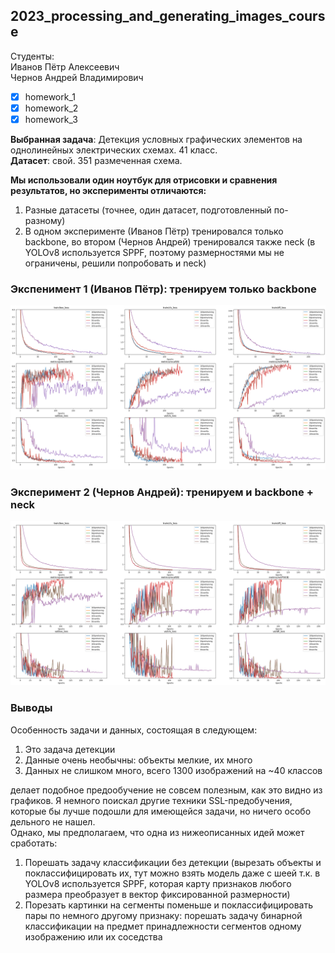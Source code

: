 ## 2023_processing_and_generating_images_course

Студенты:  
Иванов Пётр Алексеевич  
Чернов Андрей Владимирович   

- [x] homework_1
- [x] homework_2
- [x] homework_3

**Выбранная задача**: Детекция условных графических элементов на однолинейных электрических схемах. 41 класс.  
**Датасет**: свой. 351 размеченная схема.

**Мы использовали один ноутбук для отрисовки и сравнения результатов, но эксперименты отличаются:**
1. Разные датасеты (точнее, один датасет, подготовленный по-разному)
2. В одном эксперименте (Иванов Пётр) тренировался только backbone, во втором (Чернов Андрей) тренировался также neck (в YOLOv8 используется SPPF, поэтому размерностями мы не ограничены, решили попробовать и neck)


### Экспенимент 1 (Иванов Пётр): тренируем только backbone 

![exp1.png](assets/exp1.png)


### Эксперимент 2 (Чернов Андрей): тренируем и backbone + neck 

![exp2.png](assets/exp2.png)


### Выводы

Особенность задачи и данных, состоящая в следующем:

1. Это задача детекции
2. Данные очень необычны: объекты мелкие, их много
3. Данных не слишком много, всего 1300 изображений на ~40 классов 

делает подобное предообучение не совсем полезным, как это видно из графиков. Я немного поискал другие техники SSL-предобучения, которые бы лучше подошли для имеющейся задачи, но ничего особо дельного не нашел.  
Однако, мы предполагаем, что одна из нижеописанных идей может сработать:

1. Порешать задачу классификации без детекции (вырезать объекты и поклассифицировать их, тут можно взять модель даже с шеей т.к. в YOLOv8 используется SPPF, которая карту признаков любого размера преобразует в вектор фиксированной размерности)
2. Порезать картинки на сегменты поменьше и поклассифицировать пары по немного другому признаку: порешать задачу бинарной классификации на предмет принадлежности сегментов одному изображению или их соседства
